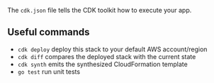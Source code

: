 The `cdk.json` file tells the CDK toolkit how to execute your app.

## Useful commands

 * `cdk deploy`      deploy this stack to your default AWS account/region
 * `cdk diff`        compares the deployed stack with the current state
 * `cdk synth`       emits the synthesized CloudFormation template
 * `go test`         run unit tests

